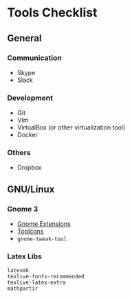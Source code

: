 # Tools Checklist

## General

### Communication
* Skype
* Slack

### Development
* Git
* VIm
* VirtualBox (or other virtualization tool)
* Docker

### Others
* Dropbox

## GNU/Linux

### Gnome 3
* [Gnome Extensions](https://extensions.gnome.org/)
* [TopIcons](https://extensions.gnome.org/extension/1031/topicons/)
* `gnome-tweak-tool`

### Latex Libs
```
latexmk
texlive-fonts-recommended
texlive-latex-extra
mathpartir
```
